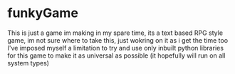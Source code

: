 # funkyGame

This is just a game im making in my spare time, its a text based RPG style game, im not sure where to take this, just wokring on it as i get the time too
I've imposed myself a limitation to try and use only inbuilt python libraries for this game to make it as universal as possible (it hopefully will run on all system types)
